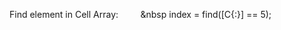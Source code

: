 
Find element in Cell Array:&nbsp;&nbsp;&nbsp;&nbsp;&nbsp;&nbsp;&nbsp;&nbsp;&nbsp;&nbsp index = find([C{:}] == 5);
